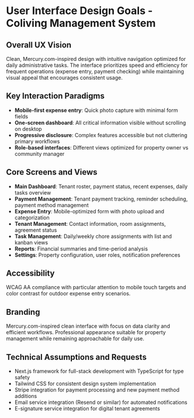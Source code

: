 # User Interface Design Goals - Coliving Management System

## Overall UX Vision
Clean, Mercury.com-inspired design with intuitive navigation optimized for daily administrative tasks. The interface prioritizes speed and efficiency for frequent operations (expense entry, payment checking) while maintaining visual appeal that encourages consistent usage.

## Key Interaction Paradigms
- **Mobile-first expense entry**: Quick photo capture with minimal form fields
- **One-screen dashboard**: All critical information visible without scrolling on desktop
- **Progressive disclosure**: Complex features accessible but not cluttering primary workflows
- **Role-based interfaces**: Different views optimized for property owner vs community manager

## Core Screens and Views
- **Main Dashboard**: Tenant roster, payment status, recent expenses, daily tasks overview
- **Payment Management**: Tenant payment tracking, reminder scheduling, payment method management
- **Expense Entry**: Mobile-optimized form with photo upload and categorization
- **Tenant Management**: Contact information, room assignments, agreement status
- **Task Management**: Daily/weekly chore assignments with list and kanban views
- **Reports**: Financial summaries and time-period analysis
- **Settings**: Property configuration, user roles, notification preferences

## Accessibility
WCAG AA compliance with particular attention to mobile touch targets and color contrast for outdoor expense entry scenarios.

## Branding
Mercury.com-inspired clean interface with focus on data clarity and efficient workflows. Professional appearance suitable for property management while remaining approachable for daily use.

## Technical Assumptions and Requests
- Next.js framework for full-stack development with TypeScript for type safety
- Tailwind CSS for consistent design system implementation
- Stripe integration for payment processing and new payment method additions
- Email service integration (Resend or similar) for automated notifications
- E-signature service integration for digital tenant agreements
